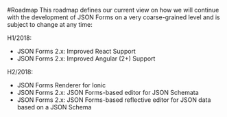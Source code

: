#Roadmap
This roadmap defines our current view on how we will continue with the development of JSON Forms on a very coarse-grained level and is subject to change at any time:

H1/2018:
 * JSON Forms 2.x: Improved React Support
 * JSON Forms 2.x: Improved Angular (2+) Support
 
H2/2018:
 * JSON Forms Renderer for Ionic
 * JSON Forms 2.x: JSON Forms-based editor for JSON Schemata
 * JSON Forms 2.x: JSON Forms-based reflective editor for JSON data based on a JSON Schema
